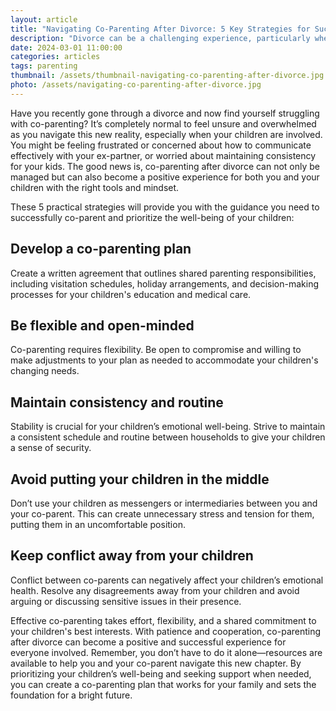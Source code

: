 ```yaml
---
layout: article
title: "Navigating Co-Parenting After Divorce: 5 Key Strategies for Success"
description: "Divorce can be a challenging experience, particularly when children are involved. However, while your marriage may be coming to an end, your role as parents remains crucial. Co-parenting after divorce can lead to a healthy, balanced environment for everyone, but it requires dedication, clear communication, and a willingness to collaborate. In this article, you’ll learn 5 key strategies for successfully managing co-parenting, ensuring both parents and children thrive through the transition."
date: 2024-03-01 11:00:00
categories: articles
tags: parenting
thumbnail: /assets/thumbnail-navigating-co-parenting-after-divorce.jpg
photo: /assets/navigating-co-parenting-after-divorce.jpg
---
```


Have you recently gone through a divorce and now find yourself struggling with co-parenting? It’s completely normal to feel unsure and overwhelmed as you navigate this new reality, especially when your children are involved. You might be feeling frustrated or concerned about how to communicate effectively with your ex-partner, or worried about maintaining consistency for your kids. The good news is, co-parenting after divorce can not only be managed but can also become a positive experience for both you and your children with the right tools and mindset.

These 5 practical strategies will provide you with the guidance you need to successfully co-parent and prioritize the well-being of your children:

Develop a co-parenting plan
--------
Create a written agreement that outlines shared parenting responsibilities, including visitation schedules, holiday arrangements, and decision-making processes for your children's education and medical care.

Be flexible and open-minded
--------
Co-parenting requires flexibility. Be open to compromise and willing to make adjustments to your plan as needed to accommodate your children's changing needs.

Maintain consistency and routine
--------
Stability is crucial for your children’s emotional well-being. Strive to maintain a consistent schedule and routine between households to give your children a sense of security.

Avoid putting your children in the middle
--------
Don’t use your children as messengers or intermediaries between you and your co-parent. This can create unnecessary stress and tension for them, putting them in an uncomfortable position.

Keep conflict away from your children
--------
Conflict between co-parents can negatively affect your children’s emotional health. Resolve any disagreements away from your children and avoid arguing or discussing sensitive issues in their presence.

Effective co-parenting takes effort, flexibility, and a shared commitment to your children's best interests. With patience and cooperation, co-parenting after divorce can become a positive and successful experience for everyone involved. Remember, you don’t have to do it alone—resources are available to help you and your co-parent navigate this new chapter. By prioritizing your children’s well-being and seeking support when needed, you can create a co-parenting plan that works for your family and sets the foundation for a bright future.